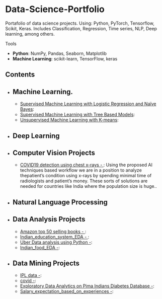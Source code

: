 # Data-Science-Portfolio
Portafolio of data science projects. Using: Python, PyTorch,  Tensorflow, Scikit, Keras. Includes Classification, Regression, Time series, NLP, Deep learning, among others.
 
 Tools
  - **Python**: NumPy, Pandas, Seaborn, Matplotlib
  - **Machine Learning**: scikit-learn, TensorFlow, keras

## Contents
 
 - ## Machine Learning.
    - [Supervised Machine Learning with Logistic Regression and Naïve Bayes]():
    - [Supervised Machine Learning with Tree Based Models]():
    - [Unsupervised Machine Learning with K-means]():
 
- ## Deep Learning
- ## Computer Vision Projects
    - [COVID19 detection using chest x-rays - ](https://github.com/kartikshastrakar/Data-Science-Portfolio/blob/main/Notebooks/Covid.ipynb):  Using the proposed AI techniques based workflow we are in a position to analyze thepatient’s condition using x-rays by spending minimal time of radiologists and patient’s money. These sorts of solutions are needed for countries like India where the
population size is huge..

- ## Natural Language Processing

- ## Data Analysis Projects
   -  [Amazon top 50 selling books - ](https://github.com/kartikshastrakar/kartik/blob/main/amazon-top-50-bestselling-books-2009-2019.ipynb): 
   -  [Indian_education_system_EDA - ](https://github.com/kartikshastrakar/kartik/blob/main/Indian_Education_System.ipynb):
   -  [Uber Data analysis using Python -](https://github.com/kartikshastrakar/kartik/blob/main/Code%20file/Uber%20data%20analysisi.ipynb):
   -  [Indian_food_EDA -](https://github.com/kartikshastrakar/kartik/blob/main/indian-food-101%20(2).ipynb):

- ## Data Mining Projects
   -  [IPL data -](https://github.com/kartikshastrakar/kartik/blob/main/Code%20file/ipl2017.ipynb):
   -  [covid -]():
   -  [Exploratory Data Analytics on Pima Indians Diabetes Database -]():
   -  [Salary_expectation_based_on_experiences -]():

   
